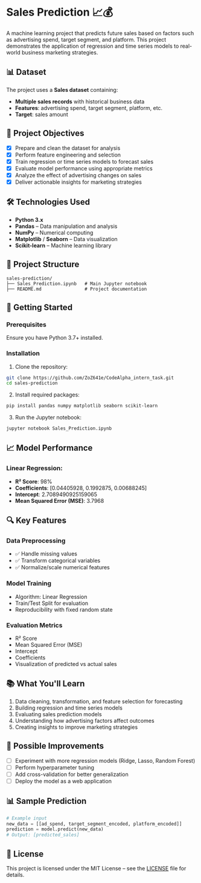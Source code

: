 # Sales Prediction 📈💰

A machine learning project that predicts future sales based on factors such as advertising spend, target segment, and platform. This project demonstrates the application of regression and time series models to real-world business marketing strategies.

## 📊 Dataset

The project uses a **Sales dataset** containing:

* **Multiple sales records** with historical business data
* **Features**: advertising spend, target segment, platform, etc.
* **Target**: sales amount

## 🎯 Project Objectives

* [x] Prepare and clean the dataset for analysis
* [x] Perform feature engineering and selection
* [x] Train regression or time series models to forecast sales
* [x] Evaluate model performance using appropriate metrics
* [x] Analyze the effect of advertising changes on sales
* [x] Deliver actionable insights for marketing strategies

## 🛠️ Technologies Used

* **Python 3.x**
* **Pandas** – Data manipulation and analysis
* **NumPy** – Numerical computing
* **Matplotlib** / **Seaborn** – Data visualization
* **Scikit-learn** – Machine learning library

## 📁 Project Structure

```
sales-prediction/
├── Sales_Prediction.ipynb   # Main Jupyter notebook
├── README.md                # Project documentation
```

## 🚀 Getting Started

### Prerequisites

Ensure you have Python 3.7+ installed.

### Installation

1. Clone the repository:

```bash
git clone https://github.com/ZoZ641e/CodeAlpha_intern_task.git
cd sales-prediction
```

2. Install required packages:

```bash
pip install pandas numpy matplotlib seaborn scikit-learn
```

3. Run the Jupyter notebook:

```bash
jupyter notebook Sales_Prediction.ipynb
```

## 📈 Model Performance

### Linear Regression:

* **R² Score**: 98%
* **Coefficients**: [0.04405928, 0.1992875, 0.00688245]
* **Intercept**: 2.7089490925159065
* **Mean Squared Error (MSE)**: 3.7968


## 🔍 Key Features

### Data Preprocessing

* ✅ Handle missing values
* ✅ Transform categorical variables
* ✅ Normalize/scale numerical features

### Model Training

* Algorithm: Linear Regression
* Train/Test Split for evaluation
* Reproducibility with fixed random state

### Evaluation Metrics

* R² Score
* Mean Squared Error (MSE)
* Intercept
* Coefficients
* Visualization of predicted vs actual sales

## 📚 What You'll Learn

1. Data cleaning, transformation, and feature selection for forecasting
2. Building regression and time series models
3. Evaluating sales prediction models
4. Understanding how advertising factors affect outcomes
5. Creating insights to improve marketing strategies

## 🔧 Possible Improvements

* [ ] Experiment with more regression models (Ridge, Lasso, Random Forest)
* [ ] Perform hyperparameter tuning
* [ ] Add cross-validation for better generalization
* [ ] Deploy the model as a web application

## 📊 Sample Prediction

```python
# Example input
new_data = [[ad_spend, target_segment_encoded, platform_encoded]]
prediction = model.predict(new_data)
# Output: [predicted_sales]
```

## 📝 License

This project is licensed under the MIT License – see the [LICENSE](LICENSE) file for details.


